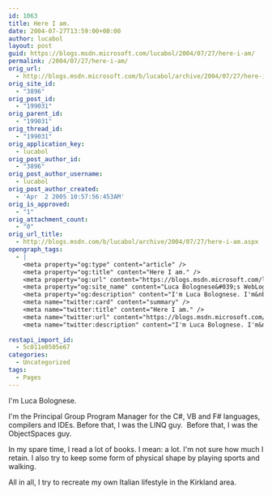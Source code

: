 ```yaml
---
id: 1063
title: Here I am.
date: 2004-07-27T13:59:00+00:00
author: lucabol
layout: post
guid: https://blogs.msdn.microsoft.com/lucabol/2004/07/27/here-i-am/
permalink: /2004/07/27/here-i-am/
orig_url:
  - http://blogs.msdn.microsoft.com/b/lucabol/archive/2004/07/27/here-i-am.aspx
orig_site_id:
  - "3896"
orig_post_id:
  - "199031"
orig_parent_id:
  - "199031"
orig_thread_id:
  - "199031"
orig_application_key:
  - lucabol
orig_post_author_id:
  - "3896"
orig_post_author_username:
  - lucabol
orig_post_author_created:
  - 'Apr  2 2005 10:57:56:453AM'
orig_is_approved:
  - "1"
orig_attachment_count:
  - "0"
orig_url_title:
  - http://blogs.msdn.com/b/lucabol/archive/2004/07/27/here-i-am.aspx
opengraph_tags:
  - |
    <meta property="og:type" content="article" />
    <meta property="og:title" content="Here I am." />
    <meta property="og:url" content="https://blogs.msdn.microsoft.com/lucabol/2004/07/27/here-i-am/" />
    <meta property="og:site_name" content="Luca Bolognese&#039;s WebLog" />
    <meta property="og:description" content="I'm Luca Bolognese. I'm&nbsp;the Principal Group Program Manager&nbsp;for the C#, VB and F# languages, compilers and IDEs. Before that, I was the LINQ guy.&nbsp;&nbsp;Before that, I was the ObjectSpaces guy. In my spare time, I read a lot of books. I mean: a lot. I'm not sure how much I retain. I also try to..." />
    <meta name="twitter:card" content="summary" />
    <meta name="twitter:title" content="Here I am." />
    <meta name="twitter:url" content="https://blogs.msdn.microsoft.com/lucabol/2004/07/27/here-i-am/" />
    <meta name="twitter:description" content="I'm Luca Bolognese. I'm&nbsp;the Principal Group Program Manager&nbsp;for the C#, VB and F# languages, compilers and IDEs. Before that, I was the LINQ guy.&nbsp;&nbsp;Before that, I was the ObjectSpaces guy. In my spare time, I read a lot of books. I mean: a lot. I'm not sure how much I retain. I also try to..." />
    
restapi_import_id:
  - 5c011e0505e67
categories:
  - Uncategorized
tags:
  - Pages
---
```

I'm Luca Bolognese. 

I'm&nbsp;the Principal Group Program Manager&nbsp;for the C#, VB and F# languages, compilers and IDEs. Before that, I was the LINQ guy.&nbsp;&nbsp;Before that, I was the ObjectSpaces guy.

In my spare time, I read a lot of books. I mean: a lot. I'm not sure how much I retain. I also try to keep some form of physical shape by playing sports and walking.

All in all, I try to recreate my own Italian lifestyle in the&nbsp;Kirkland area.